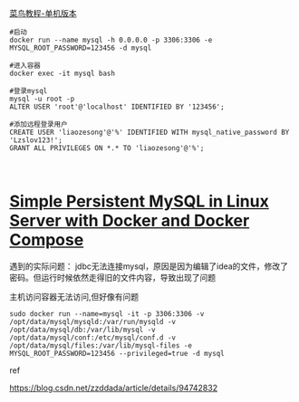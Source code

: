 [菜鸟教程-单机版本](https://www.runoob.com/docker/docker-install-mysql.html)

```shell
#启动
docker run --name mysql -h 0.0.0.0 -p 3306:3306 -e MYSQL_ROOT_PASSWORD=123456 -d mysql

#进入容器
docker exec -it mysql bash

#登录mysql
mysql -u root -p
ALTER USER 'root'@'localhost' IDENTIFIED BY '123456';

#添加远程登录用户
CREATE USER 'liaozesong'@'%' IDENTIFIED WITH mysql_native_password BY 'Lzslov123!';
GRANT ALL PRIVILEGES ON *.* TO 'liaozesong'@'%';
```

​	

[Simple Persistent MySQL in Linux Server with Docker and Docker Compose](https://blog.usejournal.com/simple-persistent-mysql-in-linux-server-with-docker-and-docker-compose-66547e89a19e)
=======


遇到的实际问题：
jdbc无法连接mysql，原因是因为编辑了idea的文件，修改了密码。但运行时候依然走得旧的文件内容，导致出现了问题



主机访问容器无法访问,但好像有问题

```shell
sudo docker run --name=mysql -it -p 3306:3306 -v /opt/data/mysql/mysqld:/var/run/mysqld -v /opt/data/mysql/db:/var/lib/mysql -v /opt/data/mysql/conf:/etc/mysql/conf.d -v /opt/data/mysql/files:/var/lib/mysql-files -e MYSQL_ROOT_PASSWORD=123456 --privileged=true -d mysql
```



ref

https://blog.csdn.net/zzddada/article/details/94742832
